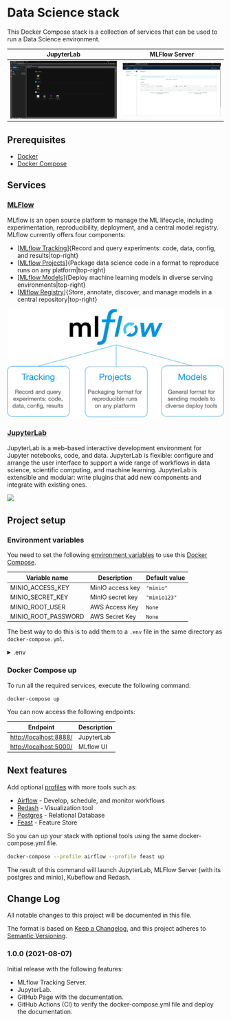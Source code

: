 # Data Science stack

This Docker Compose stack is a collection of services that can be used to run a Data Science environment.

| **JupyterLab** | **MLFlow Server** |
| :-: | :-: |
| ![](images/JupyterLab.png) | ![](images/mlflow.png) |

## Prerequisites

- [Docker](https://www.docker.com/products/docker-desktop)
- [Docker Compose](https://docs.docker.com/compose/install/)

## Services 

### [MLFlow](https://mlflow.org/)

MLflow is an open source platform to manage the ML lifecycle, including experimentation, reproducibility, deployment, and a central model registry. MLflow currently offers four components:

- [[MLflow Tracking](https://mlflow.org/docs/latest/tracking.html)]{Record and query experiments: code, data, config, and results|top-right}
- [[MLflow Projects](https://mlflow.org/docs/latest/projects.html)]{Package data science code in a format to reproduce runs on any platform|top-right}
- [[MLflow Models](https://mlflow.org/docs/latest/models.html)]{Deploy machine learning models in diverse serving environments|top-right}
- [[Mlflow Registry](https://mlflow.org/docs/latest/model-registry.html)]{Store, annotate, discover, and manage models in a central repository|top-right}

![](images/mlflow_lifecycle.png)

### [JupyterLab](https://jupyter.org/)

JupyterLab is a web-based interactive development environment for Jupyter notebooks, code, and data. JupyterLab is flexible: configure and arrange the user interface to support a wide range of workflows in data science, scientific computing, and machine learning. JupyterLab is extensible and modular: write plugins that add new components and integrate with existing ones.

![](https://jupyter.org/assets/labpreview.png)

## Project setup

### Environment variables

You need to set the following [environment variables](https://docs.docker.com/compose/environment-variables/) to use this [Docker Compose](https://docs.docker.com/compose/).

| Variable name  |  Description  | Default value |
| - | - | - |
| MINIO_ACCESS_KEY | MinIO access key | `"minio"` |
| MINIO_SECRET_KEY | MinIO secret key | `"minio123"` |
| MINIO_ROOT_USER | AWS Access Key | `None` |
| MINIO_ROOT_PASSWORD | AWS Secret Key | `None` |

The best way to do this is to add them to a `.env` file in the same directory as `docker-compose.yml`.

<details><summary>.env</summary>
<p>

```properties
MLFLOW_PORT=5000
MLFLOW_DB_USERNAME=mlflow
MLFLOW_DB_PASSWORD=mlflow
MLFLOW_DB_DATABASE=mlflow
MLFLOW_DB_PORT=5432

MINIO_ACCESS_KEY=minio
MINIO_SECRET_KEY=minio123

JUPYTERLAB_PORT=8888
JUPYTERLAB_TOKEN=''
JUPYTERLAB_PASSWORD=''
```

</p>
</details>

### Docker Compose up

To run all the required services, execute the following command:

```bash
docker-compose up
```

You can now access the following endpoints:

| Endpoint | Description |
| - | - |
| [http://localhost:8888/](http://localhost:8888/) | JupyterLab |
| [http://localhost:5000/](http://localhost:5000/) | MLflow UI |

## Next features

Add optional [profiles](https://docs.docker.com/compose/profiles/) with more tools such as:

- [Airflow](https://airflow.apache.org/) - Develop, schedule, and monitor workflows
- [Redash](https://redash.io/) - Visualization tool
- [Postgres](https://www.postgresql.org/) - Relational Database
- [Feast](https://feast.dev/) - Feature Store
  
So you can up your stack with optional tools using the same docker-compose.yml file.

```bash
docker-compose --profile airflow --profile feast up
```

The result of this command will launch JupyterLab, MLFlow Server (with its postgres and minio), Kubeflow and Redash.

## Change Log

All notable changes to this project will be documented in this file.

The format is based on [Keep a Changelog](https://keepachangelog.com/en/1.0.0/), and this project adheres to [Semantic Versioning](https://semver.org/spec/v2.0.0.html).

### 1.0.0 (2021-08-07)

Initial release with the following features:

- MLflow Tracking Server.
- JupyterLab.
- GitHub Page with the documentation.
- GitHub Actions (CI) to verify the docker-compose.yml file and deploy the documentation.